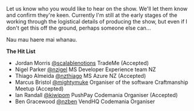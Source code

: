 Let us know who you would like to hear on the show. We'll let them know and confirm they're keen. Currently I'm still at the early stages of the working through the logistical details of producing the show, but even if I don't get this off the ground, perhaps someone else can...

Nau mau haere mai whanau.

**The Hit List**
- Jordan Morris [@scalablenotions](https://www.twitter.com/scalablenotions) TradeMe (Accepted)
- Nigel Parker [@nzigel](https://www.twitter.com/nzigel) MS Developer Experience team NZ
- Thiago Almeida [@nzthiago](https://www.twitter.com/nzthiago) MS Azure NZ (Accepted)
- Marcus Bristol [@mightymuke](https://twitter.com/mightymuke) Organiser of the software Craftmanship Meetup (Accepted)
- Ian Randall [@kiwipom](https://twitter.com/kiwipom) PushPay Codemania Organiser (Accepted)
- Ben Gracewood [@nzben](https://twitter.com/nzben) VendHQ Codemania Organiser
